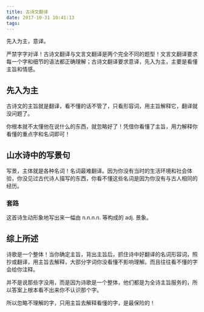 ```yaml
---
title: 古诗文翻译
date: 2017-10-31 10:41:13
tags:
---
```


先入为主，意译。

严禁字字对译！古诗文翻译与文言文翻译是两个完全不同的题型！文言文翻译要求每一个字和细节的语法都正确理解；古诗文翻译要求意译，先入为主，主要是看懂主旨和情感。

<!-- more -->

## 先入为主

古诗文的主旨就是翻译，看不懂的话不管了，只看形容词，用主旨解释它，翻译就没问题了。

你根本就不太懂他在说什么的东西，就忽略好了！凭借你看懂了主旨，用力解释你看懂的重点字和名词即可！

## 山水诗中的写景句

写景，主体就是各种名词！名词最难翻译。因为你没有当时的生活环境和社会体验，你没见过古代诗人描写的东西，你看不懂这些名词是因为你没有与古人相同的经历。

### 套路

这首诗生动形象地写出来一幅由 n.n.n.n. 等构成的 adj. 景象。

## 综上所述

诗歌是一个整体！当你确定主旨，背出主旨后，抓住诗中好翻译的名词形容词，照抄或翻译，用主旨去解释，大部分字词你没看懂不影响理解。而且往往看不懂的字会给你注释。

并不是说那些字没用，而是因为诗歌是一个整体，他们都是为全诗主旨服务的，所以答案上根本看不出来你不认识那个字。

所以忽略不理解的字，只用主旨去解释看懂的字，是最保险的！
